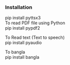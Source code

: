 ### Installation

 pip install pyttsx3<br>
To read PDF file using Python<br>
 pip install pypdf2 <br>

To Read text (Text to speech)<br>
 pip install pyaudio<br>
 
To bangla<br>
pip install bangla<br>
